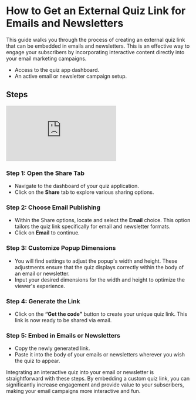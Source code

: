 # How to Get an External Quiz Link for Emails and Newsletters

This guide walks you through the process of creating an external quiz link that can be embedded in emails and newsletters. This is an effective way to engage your subscribers by incorporating interactive content directly into your email marketing campaigns.

- Access to the quiz app dashboard.
- An active email or newsletter campaign setup.

## Steps

<div class="videoWrapper">
<iframe src="https://www.youtube.com/embed/Bz9yHcBpLv8?si=nwZj0k1k4nC-jNiy" frameborder="0" allow="accelerometer; autoplay; clipboard-write; encrypted-media; gyroscope; picture-in-picture" allowfullscreen></iframe>
</div>

### Step 1: Open the Share Tab
- Navigate to the dashboard of your quiz application.
- Click on the **Share** tab to explore various sharing options.

### Step 2: Choose Email Publishing
- Within the Share options, locate and select the **Email** choice. This option tailors the quiz link specifically for email and newsletter formats.
- Click on **Email** to continue.

### Step 3: Customize Popup Dimensions
- You will find settings to adjust the popup's width and height. These adjustments ensure that the quiz displays correctly within the body of an email or newsletter.
- Input your desired dimensions for the width and height to optimize the viewer's experience.

### Step 4: Generate the Link
- Click on the **“Get the code”** button to create your unique quiz link. This link is now ready to be shared via email.

### Step 5: Embed in Emails or Newsletters
- Copy the newly generated link.
- Paste it into the body of your emails or newsletters wherever you wish the quiz to appear.

Integrating an interactive quiz into your email or newsletter is straightforward with these steps. By embedding a custom quiz link, you can significantly increase engagement and provide value to your subscribers, making your email campaigns more interactive and fun.
